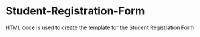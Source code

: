 # Student-Registration-Form
HTML code is used to create the template for the Student Registration Form
